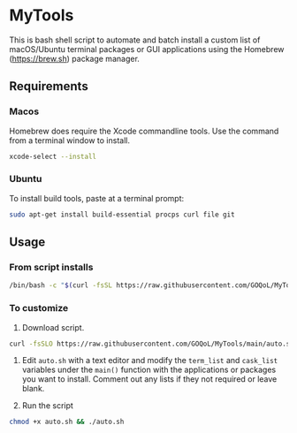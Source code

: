 # MyTools

This is bash shell script to automate and batch install a custom list of macOS/Ubuntu terminal packages or GUI applications using the Homebrew (https://brew.sh) package manager.

## Requirements

### Macos
Homebrew does require the Xcode commandline tools. Use the command from a terminal window to install.
```bash
xcode-select --install
```

### Ubuntu
To install build tools, paste at a terminal prompt:
```bash
sudo apt-get install build-essential procps curl file git
```

## Usage 

### From script installs
```bash
/bin/bash -c "$(curl -fsSL https://raw.githubusercontent.com/GOQoL/MyTools/main/auto.sh)"
```

### To customize

1. Download script.
```bash
curl -fsSLO https://raw.githubusercontent.com/GOQoL/MyTools/main/auto.sh
```

1. Edit `auto.sh` with a text editor and modify the `term_list` and `cask_list` variables under the `main()` function with the applications or packages you want to install. Comment out any lists if they not required or leave blank.

2. Run the script
```bash
chmod +x auto.sh && ./auto.sh
```
